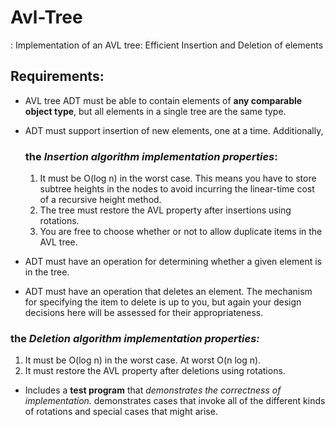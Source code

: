 # Avl-Tree
: Implementation of an AVL tree: Efficient Insertion and Deletion of elements

## Requirements:
- AVL tree ADT must be able to contain elements of **any comparable object type**, but all
  elements in a single tree are the same type.
- ADT must support insertion of new elements, one at a time. Additionally, 
  ### the *Insertion algorithm implementation properties*:
  1. It must be O(log n) in the worst case. This means you have to store subtree heights in the
  nodes  to avoid incurring the linear-time cost of a recursive height
  method. 
  2. The tree must restore the AVL property after insertions using rotations.
  3. You are free to choose whether or not to allow duplicate items in the AVL tree.

 - ADT must have an operation for determining whether a given element is in the tree.
 - ADT must have an operation that deletes an element. The mechanism for specifying the
  item to delete is up to you, but again your design decisions here will be assessed for their appropriateness.
  ### the *Deletion algorithm implementation properties:*
  1. It must be O(log n) in the worst case. At worst O(n log n).
  2. It must restore the AVL property after deletions using rotations.
  
  - Includes a **test program**  that *demonstrates the correctness of implementation.* 
 demonstrates cases that invoke all of the different kinds of rotations and special cases that might arise. 
